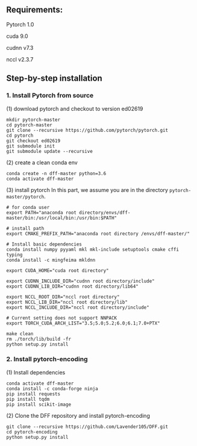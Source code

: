## Requirements:

Pytorch 1.0

cuda 9.0

cudnn v7.3

nccl v2.3.7

## Step-by-step installation
### 1. Install Pytorch from source
(1) download pytorch and checkout to version ed02619
```
mkdir pytorch-master
cd pytorch-master
git clone --recursive https://github.com/pytorch/pytorch.git
cd pytorch
git checkout ed02619
git submodule init
git submodule update --recursive
```

(2) create a clean conda env
```
conda create -n dff-master python=3.6
conda activate dff-master
```

(3) install pytorch
 In this part, we assume you are in the directory `pytorch-master/pytorch`.
```
# for conda user
export PATH="anaconda root directory/envs/dff-master/bin:/usr/local/bin:/usr/bin:$PATH"

# install path
export CMAKE_PREFIX_PATH="anaconda root directory /envs/dff-master/"

# Install basic dependencies
conda install numpy pyyaml mkl mkl-include setuptools cmake cffi typing
conda install -c mingfeima mkldnn

export CUDA_HOME="cuda root directory"

export CUDNN_INCLUDE_DIR="cudnn root directory/include"
export CUDNN_LIB_DIR="cudnn root directory/lib64"

export NCCL_ROOT_DIR="nccl root directory"
export NCCL_LIB_DIR="nccl root directory/lib"
export NCCL_INCLUDE_DIR="nccl root directory/include"

# Current setting does not support NNPACK
export TORCH_CUDA_ARCH_LIST="3.5;5.0;5.2;6.0;6.1;7.0+PTX"

make clean
rm ./torch/lib/build -fr
python setup.py install
```

### 2. Install pytorch-encoding
(1) Install dependencies
```
conda activate dff-master
conda install -c conda-forge ninja
pip install requests
pip install tqdm
pip install scikit-image
```

(2) Clone the DFF repository and install pytorch-encoding
```
git clone --recursive https://github.com/Lavender105/DFF.git
cd pytorch-encoding
python setup.py install
```
